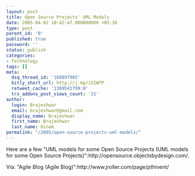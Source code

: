 ```yaml
---
layout: post
title: Open Source Projects' UML Models
date: 2005-04-02 10:42:47.000000000 +05:30
type: post
parent_id: '0'
published: true
password: ''
status: publish
categories:
- Technology
tags: []
meta:
  dsq_thread_id: '160897965'
  bitly_short_url: http://j.mp/iSIW7P
  retweet_cache: '1309541799:0'
  trx_addons_post_views_count: '31'
author:
  login: Brajeshwar
  email: brajeshwar@gmail.com
  display_name: Brajeshwar
  first_name: Brajeshwar
  last_name: Oinam
permalink: "/2005/open-source-projects-uml-models/"
---
```

<p>Here are a few "UML models for some Open Source Projects (UML models for some Open Source Projects)":http://opensource.objectsbydesign.com/.</p>
<p>Via: "Agile Blog (Agile Blog)":http://www.jroller.com/page/pthivent/</p>
